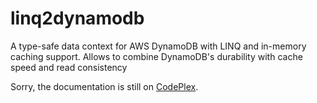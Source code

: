 # linq2dynamodb
A type-safe data context for AWS DynamoDB with LINQ and in-memory caching support. Allows to combine DynamoDB's durability with cache speed and read consistency

Sorry, the documentation is still on [CodePlex](https://linq2dynamodb.codeplex.com/documentation).

